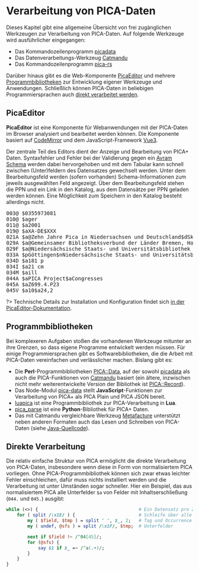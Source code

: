 # Verarbeitung von PICA-Daten

Dieses Kapitel gibt eine allgemeine Übersicht von frei zugänglichen Werkzeugen zur Verarbeitung von PICA-Daten. Auf folgende Werkzeuge wird ausführlicher eingegangen:

* Das Kommandozeilenprogramm [picadata](picadata.md)
* Das Datenverarbeitungs-Werkzeug [Catmandu](catmandu.md)
* Das Kommandozeilenprogramm [pica-rs](pica-rs.md)

Darüber hinaus gibt es die Web-Komponente [PicaEditor](#picaeditor) und mehrere [Programmbibliotheken](#programmbibliotheken) zur Entwicklung eigener Werkzeuge und Anwendungen. Schließlich können PICA-Daten in beliebigen Programmiersprachen auch [direkt verarbeitet werden](#direkte-verarbeitung).

[picadata]: picadata.md
[Catmandu]: catmandu.md
[pica-rs]: pica-rs.md

## PicaEditor

**PicaEditor** ist eine Komponente für Webanwendungen mit der PICA-Daten im Browser analysiert und bearbeitet werden können. Die Komponente basiert auf [CodeMirror](darstellung?id=codemirror) und dem JavaScript-Framework [Vue3](http://v3.vuejs.org/).

Der zentrale Teil des Editors dient der Anzeige und Bearbeitung von PICA+ Daten. Syntaxfehler und Fehler bei der Validierung gegen ein [Avram Schema](formate?id=avram-schemas) werden dabei hervorgehoben und mit dem Tabular kann schnell zwischen (Unter)feldern des Datensatzes gewechselt werden. Unter dem Bearbeitungsfeld werden (sofern vorhanden) Schema-Informationen zum jeweils ausgewählten Feld angezeigt. Über dem Bearbeitungsfeld stehen die PPN und ein Link in den Katalog, aus dem Datensätze per PPN geladen werden können. Eine Möglichkeit zum Speichern in den Katalog besteht allerdings nicht.

<div id="pica-editor" style="text-align:left">
  <pica-editor :databases="databases"
               :unapi="'https://unapi.k10plus.de/'"
               :avram="'https://format.k10plus.de/avram.pl?profile=k10plus'"><pre>
003@ $0355973081
010@ $ager
011@ $a2001
019@ $aXA-DE$XXX
021A $a@Zehn Jahre Pica in Niedersachsen und Deutschland$dSkizzen eines Erfolgs aus Anlass der 5. Verbundkonferenz des Gemeinsamen Bibliotheksverbundes der Länder Bremen, Hamburg, Mecklenburg-Vorpommern, Niedersachsen, Sachsen-Anhalt, Schleswig-Holstein und Thüringen, vom 11.-12. September, 2001 in Göttingen$h[Redaktion, Elmar Mittler]
029A $a@Gemeinsamer Bibliotheksverbund der Länder Bremen, Hamburg, Mecklenburg-Vorpommern, Niedersachsen, Sachsen-Anhalt, Schleswig-Holstein und Thüringen$bVerbundkonferenz$xGöttingen, Germany)
029F $a@Niedersächsische Staats- und Universitätsbibliothek Göttingen
033A $pGöttingen$nNiedersächsische Staats- und Universitätsbibliothek
034D $a181 p
034I $a21 cm
034M $aill
044A $aPICA Project$aCongresses
045A $aZ699.4.P23
045V $a10$a24,2
</pre></pica-editor>
</div>

<script>
Vue.createApp({
  components: { PicaEditor },
  data() {
    return {
      databases: [{
       title: { de: "K10Plus" },
       picabase: "https://opac.k10plus.de/",
       dbkey: "opac-de-627"
      }]
    }
  }
}).mount("#pica-editor")
</script>

?> Technische Details zur Installation und Konfiguration findet sich [in der PicaEditor-Dokumentation](https://www.npmjs.com/package/pica-editor).

## Programmbibliotheken

Bei komplexeren Aufgaben stoßen die vorhandenen Werkzeuge mitunter an ihre Grenzen, so dass eigene Programme entwickelt werden müssen. Für einige Programmiersprachen gibt es Softwarebibliotheken, die die Arbeit mit PICA-Daten vereinfachen und verlässlicher machen. Bislang gibt es:

* Die **Perl**-Programmbibliotheken [PICA::Data](https://github.com/gbv/PICA-Data), auf der sowohl [picadata] als auch die PICA-Funktionen von [Catmandu] basiert (ein ältere, inzwischen nicht mehr weiterentwickelte Version der Bibliothek ist [PICA::Record](https://github.com/gbv/PICA-Record)).
* Das Node-Modul [pica-data](https://www.npmjs.com/package/pica-data) stellt **JavaScript**-Funktionen zur Verarbeitung von PICA+ als PICA Plain und PICA JSON bereit.
* [luapica](http://gbv.github.io/luapica/) ist eine Programmbibliothek zur PICA-Verarbeitung in **Lua**.
* [pica_parse](https://github.com/FID-Judaica/pica_parse.py) ist eine **Python**-Bibliothek für PICA+ Daten.
* Das mit Catmandu vergleichbare Werkzeug [Metafacture](http://metafacture.org) unterstützt neben anderen Formaten auch das Lesen und Schreiben von PICA-Daten (siehe [Java-Quellcode](https://github.com/metafacture/metafacture-core/tree/master/metafacture-biblio/src/main/java/org/metafacture/biblio/pica)).

## Direkte Verarbeitung

Die relativ einfache Struktur von PICA ermöglicht die direkte Verarbeitung von PICA-Daten, insbesondere wenn diese in Form von normalisiertem PICA vorliegen. Ohne PICA-Programmbibliothek können sich zwar etwas leichter Fehler einschleichen, dafür muss nichts installiert werden und die Verarbeitung ist unter Umständen sogar schneller. Hier ein Beispiel, das aus normalisiertem PICA alle Unterfelder `$a` von Felder mit Inhaltserschließung (`044.` und `045.`) ausgibt:

~~~perl
while (<>) {                                      # Ein Datensatz pro Zeile
    for ( split /\x1E/ ) {                        # Schleife über alle Felder 
        my ( $field, $tmp ) = split ' ', $_, 2;   # Tag und Occurrence
        my ( undef, @sfs ) = split /\x1F/, $tmp;  # Unterfelder

        next if $field !~ /^04[45]/;
        for (@sfs) {
            say $1 if $_ =~ /^a(.+)/;
        }
    }
}
~~~
